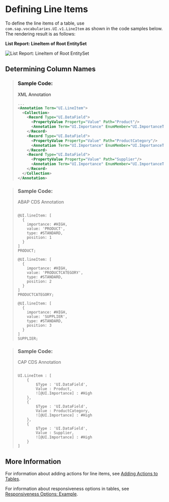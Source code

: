 <!-- loiof0e1e1743bef4f519c34025ad4351f77 -->

# Defining Line Items

To define the line items of a table, use `com.sap.vocabularies.UI.v1.LineItem` as shown in the code samples below. The rendering result is as follows:

   
  
**List Report: LineItem of Root EntitySet**

 ![](images/ListReport_LineItem_69a7c44.png "List Report: LineItem of Root EntitySet") 



<a name="loiof0e1e1743bef4f519c34025ad4351f77__section_vmv_cyw_l4b"/>

## Determining Column Names

> ### Sample Code:  
> XML Annotation
> 
> ```xml
> ...
> <Annotation Term="UI.LineItem">
>   <Collection>
>     <Record Type="UI.DataField">
>       <PropertyValue Property="Value" Path="Product"/>
>       <Annotation Term="UI.Importance" EnumMember="UI.ImportanceType/High"/>
>     </Record>
>     <Record Type="UI.DataField">
>       <PropertyValue Property="Value" Path="ProductCategory"/>
>       <Annotation Term="UI.Importance" EnumMember="UI.ImportanceType/High"/>
>     </Record>
>     <Record Type="UI.DataField">
>       <PropertyValue Property="Value" Path="Supplier"/>
>       <Annotation Term="UI.Importance" EnumMember="UI.ImportanceType/High"/>
>     </Record>
>   </Collection>
> </Annotation>
> ```

> ### Sample Code:  
> ABAP CDS Annotation
> 
> ```
> 
> @UI.lineItem: [
>   {
>     importance: #HIGH,
>     value: 'PRODUCT',
>     type: #STANDARD,
>     position: 1 
>   }
> ]
> PRODUCT;
> 
> @UI.lineItem: [
>   {
>     importance: #HIGH,
>     value: 'PRODUCTCATEGORY',
>     type: #STANDARD,
>     position: 2 
>   }
> ]
> PRODUCTCATEGORY;
> 
> @UI.lineItem: [
>   {
>     importance: #HIGH,
>     value: 'SUPPLIER',
>     type: #STANDARD,
>     position: 3 
>   }
> ]
> SUPPLIER;
> ```

> ### Sample Code:  
> CAP CDS Annotation
> 
> ```
> 
> UI.LineItem : [
>     {
>         $Type : 'UI.DataField',
>         Value : Product,
>         ![@UI.Importance] : #High
>     },
>     {
>         $Type : 'UI.DataField',
>         Value : ProductCategory,
>         ![@UI.Importance] : #High
>     },
>     {
>         $Type : 'UI.DataField',
>         Value : Supplier,
>         ![@UI.Importance] : #High
>     }
> ]
> 
> ```



## More Information

For information about adding actions for line items, see [Adding Actions to Tables](adding-actions-to-tables-b623e0b.md).

For information about responsiveness options in tables, see [Responsiveness Options: Example](responsiveness-options-example-69efbe7.md).

